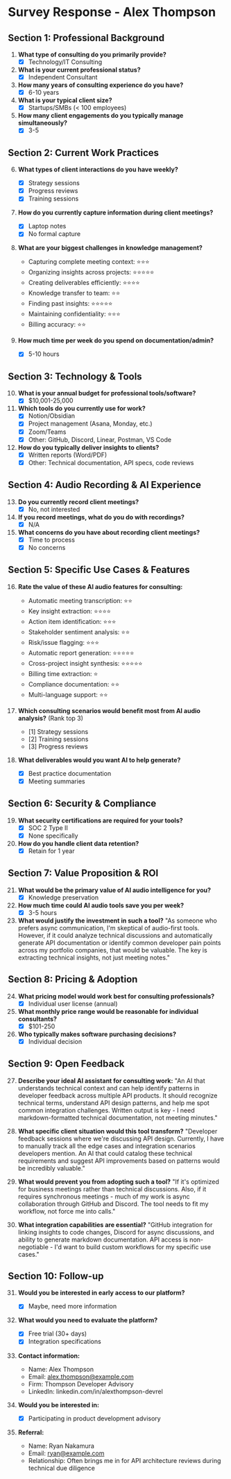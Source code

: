 # Survey Response - Alex Thompson

## Section 1: Professional Background

1. **What type of consulting do you primarily provide?**
   - [X] Technology/IT Consulting

2. **What is your current professional status?**
   - [X] Independent Consultant

3. **How many years of consulting experience do you have?**
   - [X] 6-10 years

4. **What is your typical client size?**
   - [X] Startups/SMBs (< 100 employees)

5. **How many client engagements do you typically manage simultaneously?**
   - [X] 3-5

## Section 2: Current Work Practices

6. **What types of client interactions do you have weekly?**
   - [X] Strategy sessions
   - [X] Progress reviews
   - [X] Training sessions

7. **How do you currently capture information during client meetings?**
   - [X] Laptop notes
   - [X] No formal capture

8. **What are your biggest challenges in knowledge management?**
   - Capturing complete meeting context: ⭐⭐⭐
   - Organizing insights across projects: ⭐⭐⭐⭐⭐
   - Creating deliverables efficiently: ⭐⭐⭐⭐
   - Knowledge transfer to team: ⭐⭐
   - Finding past insights: ⭐⭐⭐⭐⭐
   - Maintaining confidentiality: ⭐⭐⭐
   - Billing accuracy: ⭐⭐

9. **How much time per week do you spend on documentation/admin?**
   - [X] 5-10 hours

## Section 3: Technology & Tools

10. **What is your annual budget for professional tools/software?**
    - [X] $10,001-25,000

11. **Which tools do you currently use for work?**
    - [X] Notion/Obsidian
    - [X] Project management (Asana, Monday, etc.)
    - [X] Zoom/Teams
    - [X] Other: GitHub, Discord, Linear, Postman, VS Code

12. **How do you typically deliver insights to clients?**
    - [X] Written reports (Word/PDF)
    - [X] Other: Technical documentation, API specs, code reviews

## Section 4: Audio Recording & AI Experience

13. **Do you currently record client meetings?**
    - [X] No, not interested

14. **If you record meetings, what do you do with recordings?**
    - [X] N/A

15. **What concerns do you have about recording client meetings?**
    - [X] Time to process
    - [X] No concerns

## Section 5: Specific Use Cases & Features

16. **Rate the value of these AI audio features for consulting:**
    - Automatic meeting transcription: ⭐⭐
    - Key insight extraction: ⭐⭐⭐⭐
    - Action item identification: ⭐⭐⭐
    - Stakeholder sentiment analysis: ⭐⭐
    - Risk/issue flagging: ⭐⭐⭐
    - Automatic report generation: ⭐⭐⭐⭐⭐
    - Cross-project insight synthesis: ⭐⭐⭐⭐⭐
    - Billing time extraction: ⭐
    - Compliance documentation: ⭐⭐
    - Multi-language support: ⭐⭐

17. **Which consulting scenarios would benefit most from AI audio analysis?** (Rank top 3)
    - [1] Strategy sessions
    - [2] Training sessions
    - [3] Progress reviews

18. **What deliverables would you want AI to help generate?**
    - [X] Best practice documentation
    - [X] Meeting summaries

## Section 6: Security & Compliance

19. **What security certifications are required for your tools?**
    - [X] SOC 2 Type II
    - [X] None specifically

20. **How do you handle client data retention?**
    - [X] Retain for 1 year

## Section 7: Value Proposition & ROI

21. **What would be the primary value of AI audio intelligence for you?**
    - [X] Knowledge preservation

22. **How much time could AI audio tools save you per week?**
    - [X] 3-5 hours

23. **What would justify the investment in such a tool?**
    "As someone who prefers async communication, I'm skeptical of audio-first tools. However, if it could analyze technical discussions and automatically generate API documentation or identify common developer pain points across my portfolio companies, that would be valuable. The key is extracting technical insights, not just meeting notes."

## Section 8: Pricing & Adoption

24. **What pricing model would work best for consulting professionals?**
    - [X] Individual user license (annual)

25. **What monthly price range would be reasonable for individual consultants?**
    - [X] $101-250

26. **Who typically makes software purchasing decisions?**
    - [X] Individual decision

## Section 9: Open Feedback

27. **Describe your ideal AI assistant for consulting work:**
    "An AI that understands technical context and can help identify patterns in developer feedback across multiple API products. It should recognize technical terms, understand API design patterns, and help me spot common integration challenges. Written output is key - I need markdown-formatted technical documentation, not meeting minutes."

28. **What specific client situation would this tool transform?**
    "Developer feedback sessions where we're discussing API design. Currently, I have to manually track all the edge cases and integration scenarios developers mention. An AI that could catalog these technical requirements and suggest API improvements based on patterns would be incredibly valuable."

29. **What would prevent you from adopting such a tool?**
    "If it's optimized for business meetings rather than technical discussions. Also, if it requires synchronous meetings - much of my work is async collaboration through GitHub and Discord. The tool needs to fit my workflow, not force me into calls."

30. **What integration capabilities are essential?**
    "GitHub integration for linking insights to code changes, Discord for async discussions, and ability to generate markdown documentation. API access is non-negotiable - I'd want to build custom workflows for my specific use cases."

## Section 10: Follow-up

31. **Would you be interested in early access to our platform?**
    - [X] Maybe, need more information

32. **What would you need to evaluate the platform?**
    - [X] Free trial (30+ days)
    - [X] Integration specifications

33. **Contact information:**
    - Name: Alex Thompson
    - Email: alex.thompson@example.com
    - Firm: Thompson Developer Advisory
    - LinkedIn: linkedin.com/in/alexthompson-devrel

34. **Would you be interested in:**
    - [X] Participating in product development advisory

35. **Referral:**
    - Name: Ryan Nakamura
    - Email: ryan@example.com
    - Relationship: Often brings me in for API architecture reviews during technical due diligence